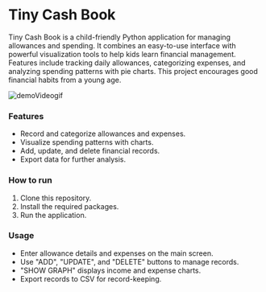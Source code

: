 # Tiny Cash Book

Tiny Cash Book is a child-friendly Python application for managing allowances and spending. It combines an easy-to-use interface with powerful visualization tools to help kids learn financial management. Features include tracking daily allowances, categorizing expenses, and analyzing spending patterns with pie charts. This project encourages good financial habits from a young age.

![demoVideogif](https://github.com/mayupaca/tiny-cash-book/assets/47727645/0dda618f-204b-47d3-a406-15312aa8c4de)

### Features
- Record and categorize allowances and expenses.
- Visualize spending patterns with charts.
- Add, update, and delete financial records.
- Export data for further analysis.

### How to run
1. Clone this repository.
2. Install the required packages.
3. Run the application.
  
### Usage
- Enter allowance details and expenses on the main screen.
- Use "ADD", "UPDATE", and "DELETE" buttons to manage records.
- "SHOW GRAPH" displays income and expense charts.
- Export records to CSV for record-keeping.
